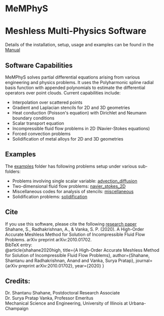 # MeMPhyS
# Meshless Multi-Physics Software
Details of the installation, setup, usage and examples can be found in the [Manual](https://github.com/shahaneshantanu/memphys/blob/main/Manual.pdf)

## Software Capabilities
MeMPhyS solves partial differential equations arising from various engineering and physics problems. It uses the Polyharmonic spline radial basis function with appended polynomials to estimate the differential operators over point clouds. Current capabilities include:
* Interpolation over scattered points
* Gradient and Laplacian stencils for 2D and 3D geometries
* Heat conduction (Poisson's equation) with Dirichlet and Neumann boundary conditions
* Scalar transport equation
* Incompressible fluid flow problems in 2D (Navier-Stokes equations)
* Forced convection problems
* Solidification of metal alloys for 2D and 3D geometries

## Examples
The [examples](https://github.com/shahaneshantanu/memphys/tree/main/examples) folder has following problems setup under various sub-folders:
* Problems involving single scalar variable: [advection_diffusion](https://github.com/shahaneshantanu/memphys/tree/main/examples/advection_diffusion)
* Two-dimensional fluid flow problems: [navier_stokes_2D](https://github.com/shahaneshantanu/memphys/tree/main/examples/navier_stokes_2D)
* Miscellaneous codes for analysis of stencils: [miscellaneous](https://github.com/shahaneshantanu/memphys/tree/main/examples/miscellaneous)
* Solidification problems: [solidification](https://github.com/shahaneshantanu/memphys/tree/main/examples/solidification)

## Cite
If you use this software, please cite the following [research paper](https://arxiv.org/abs/2010.01702)<br/>
Shahane, S., Radhakrishnan, A., & Vanka, S. P. (2020). A High-Order Accurate Meshless Method for Solution of Incompressible Fluid Flow Problems. arXiv preprint arXiv:2010.01702.<br/>
BibTeX entry:<br/>
@article{shahane2020high,
  title={A High-Order Accurate Meshless Method for Solution of Incompressible Fluid Flow Problems},
  author={Shahane, Shantanu and Radhakrishnan, Anand and Vanka, Surya Pratap},
  journal={arXiv preprint arXiv:2010.01702},
  year={2020}
}

## Credits:
Dr. Shantanu Shahane, Postdoctoral Research Associate<br/>
Dr. Surya Pratap Vanka, Professor Emeritus<br/>
Mechanical Science and Engineering, University of Illinois at Urbana-Champaign
